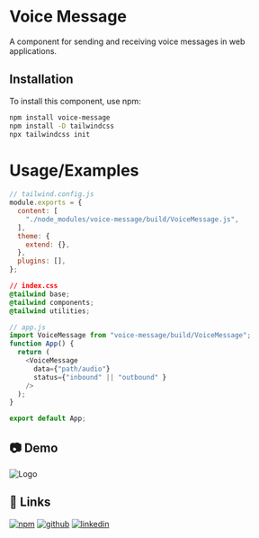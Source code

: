# Voice Message

A component for sending and receiving voice messages in web applications.

## Installation

To install this component, use npm:

```bash
npm install voice-message
npm install -D tailwindcss
npx tailwindcss init
```
# Usage/Examples

```javascript
// tailwind.config.js
module.exports = {
  content: [
    "./node_modules/voice-message/build/VoiceMessage.js",
  ],
  theme: {
    extend: {},
  },
  plugins: [],
};

```
```css
// index.css
@tailwind base;
@tailwind components;
@tailwind utilities;
```

```javascript
// app.js
import VoiceMessage from "voice-message/build/VoiceMessage";
function App() {
  return (
    <VoiceMessage
      data={"path/audio"}
      status={"inbound" || "outbound" }
    />
  );
}

export default App;
```

## 📷 Demo
![Logo](https://github.com/MobinRezaeifar/Voice-Message/assets/128358943/47e5c88d-f4e9-4195-964b-1ee40535ec34)


## 🔗 Links
[![npm](https://img.shields.io/badge/npm-red?style=for-the-badge&logo=npm&logoColor=white)](https://www.npmjs.com/package/voice-message)
[![github](https://img.shields.io/badge/npm-000?style=for-the-badge&logo=github&logoColor=white)](https://github.com/MobinRezaeifar)
[![linkedin](https://img.shields.io/badge/linkedin-0A66C2?style=for-the-badge&logo=linkedin&logoColor=white)](https://linkedin.com/in/mobinRezaeifar)


